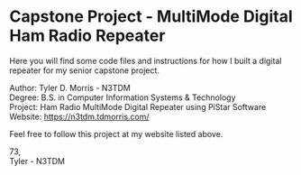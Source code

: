 # Capstone Project - MultiMode Digital Ham Radio Repeater
Here you will find some code files and instructions for how I built a digital repeater for my senior capstone project.

Author: Tyler D. Morris - N3TDM</br>
Degree: B.S. in Computer Information Systems & Technology</br>
Project: Ham Radio MultiMode Digital Repeater using PiStar Software</br>
Website: https://n3tdm.tdmorris.com/

Feel free to follow this project at my website listed above.

73,</br>
Tyler - N3TDM
